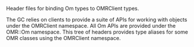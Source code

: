 Header files for binding Om types to OMRClient types.

The GC relies on clients to provide a suite of APIs for working with objects under the OMRClient namespace. All Om APIs are provided under the OMR::Om namespace. This tree of headers provides type aliases for some OMR classes using the OMRClient namespace.
